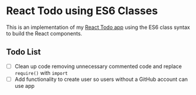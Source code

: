 # React Todo using ES6 Classes

This is an implementation of my [React Todo app](https://github.com/reubenberghan/react-todo) using the ES6 class syntax to build the React components.

## Todo List

- [ ] Clean up code removing unnecessary commented code and replace `require()` with `import`
- [ ] Add functionality to create user so users without a GitHub account can use app
